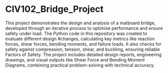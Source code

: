 # CIV102_Bridge_Project
This project demonstrates the design and analysis of a matboard bridge, developed through an iterative process to optimize performance and ensure safety under load. The Python code in this repository was created to evaluate different design #changes, calculating key metrics like reaction forces, shear forces, bending moments, and failure loads. It also checks for safety against compression, tension, shear, and buckling, ensuring reliable Factors of Safety. The project includes detailed design reports, engineering drawings, and visual outputs like Shear Force and Bending Moment Diagrams, combining practical problem-solving with technical accuracy.







